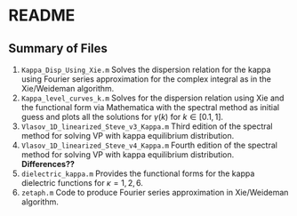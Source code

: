 # README

## Summary of Files
1. `Kappa_Disp_Using_Xie.m` Solves the dispersion relation for the kappa using Fourier series approximation for the complex integral as in the Xie/Weideman algorithm.
2. `Kappa_level_curves_k.m` Solves for the dispersion relation using Xie and the functional form via Mathematica with the spectral method as initial guess and plots all the solutions for $\gamma(k)$ for $k\in[0.1,1]$.
3. `Vlasov_1D_linearized_Steve_v3_Kappa.m` Third edition of the spectral method for solving VP with kappa equilibrium distribution.
4. `Vlasov_1D_linearized_Steve_v4_Kappa.m` Fourth edition of the spectral method for solving VP with kappa equilibrium distribution. **Differences??**
5. `dielectric_kappa.m` Provides the functional forms for the kappa dielectric functions for $\kappa=1,2,6$.
6. `zetaph.m` Code to produce Fourier series approximation in Xie/Weideman algorithm.
